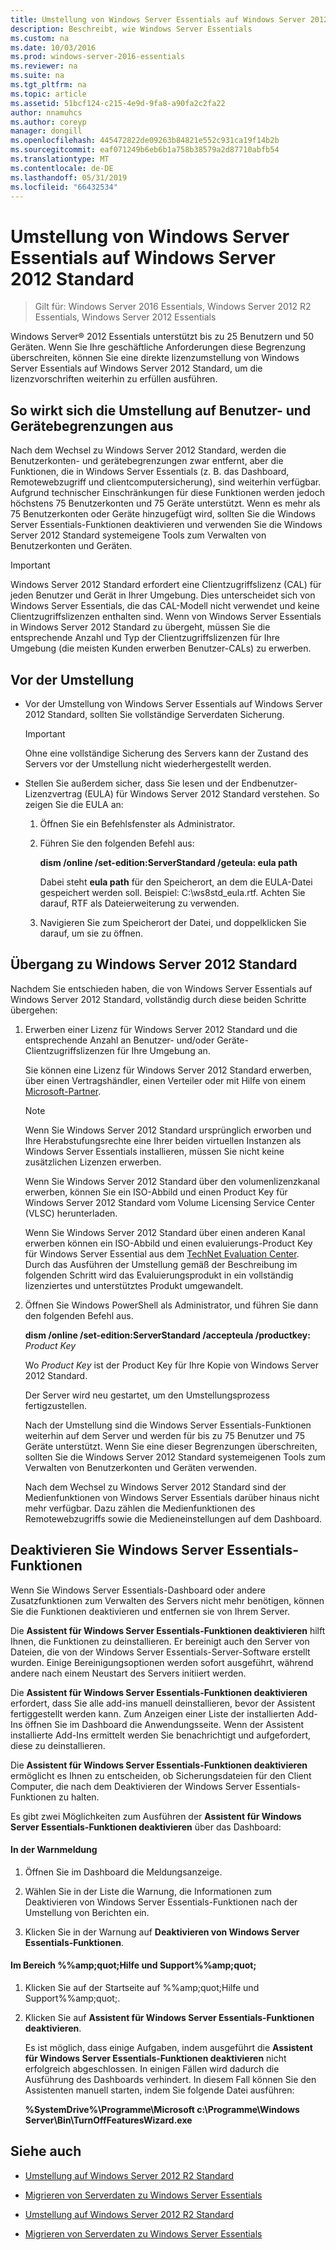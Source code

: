 ```yaml
---
title: Umstellung von Windows Server Essentials auf Windows Server 2012 Standard
description: Beschreibt, wie Windows Server Essentials
ms.custom: na
ms.date: 10/03/2016
ms.prod: windows-server-2016-essentials
ms.reviewer: na
ms.suite: na
ms.tgt_pltfrm: na
ms.topic: article
ms.assetid: 51bcf124-c215-4e9d-9fa8-a90fa2c2fa22
author: nnamuhcs
ms.author: coreyp
manager: dongill
ms.openlocfilehash: 445472822de09263b84821e552c931ca19f14b2b
ms.sourcegitcommit: eaf071249b6eb6b1a758b38579a2d87710abfb54
ms.translationtype: MT
ms.contentlocale: de-DE
ms.lasthandoff: 05/31/2019
ms.locfileid: "66432534"
---
```

# <a name="transition-from-windows-server-essentials-to-windows-server-2012-standard"></a>Umstellung von Windows Server Essentials auf Windows Server 2012 Standard

>Gilt für: Windows Server 2016 Essentials, Windows Server 2012 R2 Essentials, Windows Server 2012 Essentials

 Windows Server® 2012 Essentials unterstützt bis zu 25 Benutzern und 50 Geräten. Wenn Sie Ihre geschäftliche Anforderungen diese Begrenzung überschreiten, können Sie eine direkte lizenzumstellung von Windows Server Essentials auf Windows Server 2012 Standard, um die lizenzvorschriften weiterhin zu erfüllen ausführen.  
  
## <a name="how-the-transition-affects-user-and-device-limits"></a>So wirkt sich die Umstellung auf Benutzer- und Gerätebegrenzungen aus  
 Nach dem Wechsel zu Windows Server 2012 Standard, werden die Benutzerkonten- und gerätebegrenzungen zwar entfernt, aber die Funktionen, die in Windows Server Essentials (z. B. das Dashboard, Remotewebzugriff und clientcomputersicherung), sind weiterhin verfügbar. Aufgrund technischer Einschränkungen für diese Funktionen werden jedoch höchstens 75 Benutzerkonten und 75 Geräte unterstützt. Wenn es mehr als 75 Benutzerkonten oder Geräte hinzugefügt wird, sollten Sie die Windows Server Essentials-Funktionen deaktivieren und verwenden Sie die Windows Server 2012 Standard systemeigene Tools zum Verwalten von Benutzerkonten und Geräten.  
  
> [!IMPORTANT]
>   Windows Server 2012 Standard erfordert eine Clientzugriffslizenz (CAL) für jeden Benutzer und Gerät in Ihrer Umgebung. Dies unterscheidet sich von Windows Server Essentials, die das CAL-Modell nicht verwendet und keine Clientzugriffslizenzen enthalten sind.  Wenn von Windows Server Essentials in Windows Server 2012 Standard zu übergeht, müssen Sie die entsprechende Anzahl und Typ der Clientzugriffslizenzen für Ihre Umgebung (die meisten Kunden erwerben Benutzer-CALs) zu erwerben.  
  
## <a name="before-the-transition"></a>Vor der Umstellung  
  
-   Vor der Umstellung von Windows Server Essentials auf Windows Server 2012 Standard, sollten Sie vollständige Serverdaten Sicherung.  
  
    > [!IMPORTANT]
    >  Ohne eine vollständige Sicherung des Servers kann der Zustand des Servers vor der Umstellung nicht wiederhergestellt werden.  
  
-   Stellen Sie außerdem sicher, dass Sie lesen und der Endbenutzer-Lizenzvertrag (EULA) für Windows Server 2012 Standard verstehen. So zeigen Sie die EULA an:  
  
    1.  Öffnen Sie ein Befehlsfenster als Administrator.  
  
    2.  Führen Sie den folgenden Befehl aus:  
  
         **dism /online /set-edition:ServerStandard /geteula: eula path**  
  
         Dabei steht **eula path** für den Speicherort, an dem die EULA-Datei gespeichert werden soll. Beispiel: C:\ws8std_eula.rtf.  Achten Sie darauf, RTF als Dateierweiterung zu verwenden.  
  
    3.  Navigieren Sie zum Speicherort der Datei, und doppelklicken Sie darauf, um sie zu öffnen.  
  
## <a name="transition-to--windows-server-2012-standard"></a>Übergang zu Windows Server 2012 Standard  
 Nachdem Sie entschieden haben, die von Windows Server Essentials auf Windows Server 2012 Standard, vollständig durch diese beiden Schritte übergehen:  
  
1. Erwerben einer Lizenz für Windows Server 2012 Standard und die entsprechende Anzahl an Benutzer- und/oder Geräte-Clientzugriffslizenzen für Ihre Umgebung an.  
  
    Sie können eine Lizenz für Windows Server 2012 Standard erwerben, über einen Vertragshändler, einen Verteiler oder mit Hilfe von einem [Microsoft-Partner](https://pinpoint.microsoft.com/SelectCulture.aspx).  
  
   > [!NOTE]
   >  Wenn Sie Windows Server 2012 Standard ursprünglich erworben und Ihre Herabstufungsrechte eine Ihrer beiden virtuellen Instanzen als Windows Server Essentials installieren, müssen Sie nicht keine zusätzlichen Lizenzen erwerben.  
   >   
   >  Wenn Sie Windows Server 2012 Standard über den volumenlizenzkanal erwerben, können Sie ein ISO-Abbild und einen Product Key für Windows Server 2012 Standard vom Volume Licensing Service Center (VLSC) herunterladen.  
   >   
   >  Wenn Sie Windows Server 2012 Standard über einen anderen Kanal erwerben können ein ISO-Abbild und einen evaluierungs-Product Key für Windows Server Essential aus dem [TechNet Evaluation Center](https://technet.microsoft.com/evalcenter/jj659306.aspx). Durch das Ausführen der Umstellung gemäß der Beschreibung im folgenden Schritt wird das Evaluierungsprodukt in ein vollständig lizenziertes und unterstütztes Produkt umgewandelt.  
  
2. Öffnen Sie Windows PowerShell als Administrator, und führen Sie dann den folgenden Befehl aus.  
  
    **dism /online /set-edition:ServerStandard /accepteula /productkey:** *Product Key*  
  
    Wo *Product Key* ist der Product Key für Ihre Kopie von Windows Server 2012 Standard.  
  
    Der Server wird neu gestartet, um den Umstellungsprozess fertigzustellen.  
  
   Nach der Umstellung sind die Windows Server Essentials-Funktionen weiterhin auf dem Server und werden für bis zu 75 Benutzer und 75 Geräte unterstützt. Wenn Sie eine dieser Begrenzungen überschreiten, sollten Sie die Windows Server 2012 Standard systemeigenen Tools zum Verwalten von Benutzerkonten und Geräten verwenden.  
  
   Nach dem Wechsel zu Windows Server 2012 Standard sind der Medienfunktionen von Windows Server Essentials darüber hinaus nicht mehr verfügbar. Dazu zählen die Medienfunktionen des Remotewebzugriffs sowie die Medieneinstellungen auf dem Dashboard.  
  
## <a name="turn-off--windows-server-essentials-features"></a>Deaktivieren Sie Windows Server Essentials-Funktionen  
 Wenn Sie Windows Server Essentials-Dashboard oder andere Zusatzfunktionen zum Verwalten des Servers nicht mehr benötigen, können Sie die Funktionen deaktivieren und entfernen sie von Ihrem Server.  
  
 Die **Assistent für Windows Server Essentials-Funktionen deaktivieren** hilft Ihnen, die Funktionen zu deinstallieren. Er bereinigt auch den Server von Dateien, die von der Windows Server Essentials-Server-Software erstellt wurden.  Einige Bereinigungsoptionen werden sofort ausgeführt, während andere nach einem Neustart des Servers initiiert werden.  
  
 Die **Assistent für Windows Server Essentials-Funktionen deaktivieren** erfordert, dass Sie alle add-ins manuell deinstallieren, bevor der Assistent fertiggestellt werden kann. Zum Anzeigen einer Liste der installierten Add-Ins öffnen Sie im Dashboard die Anwendungsseite. Wenn der Assistent installierte Add-Ins ermittelt werden Sie benachrichtigt und aufgefordert, diese zu deinstallieren.  
  
 Die **Assistent für Windows Server Essentials-Funktionen deaktivieren** ermöglicht es Ihnen zu entscheiden, ob Sicherungsdateien für den Client Computer, die nach dem Deaktivieren der Windows Server Essentials-Funktionen zu halten.  
  
 Es gibt zwei Möglichkeiten zum Ausführen der **Assistent für Windows Server Essentials-Funktionen deaktivieren** über das Dashboard:  
  
#### <a name="from-the-alert"></a>In der Warnmeldung  
  
1.  Öffnen Sie im Dashboard die Meldungsanzeige.  
  
2.  Wählen Sie in der Liste die Warnung, die Informationen zum Deaktivieren von Windows Server Essentials-Funktionen nach der Umstellung von Berichten ein.  
  
3.  Klicken Sie in der Warnung auf **Deaktivieren von Windows Server Essentials-Funktionen**.  
  
#### <a name="from-the-get-help-and-support-pane"></a>Im Bereich %%amp;quot;Hilfe und Support%%amp;quot;  
  
1. Klicken Sie auf der Startseite auf %%amp;quot;Hilfe und Support%%amp;quot;.  
  
2. Klicken Sie auf **Assistent für Windows Server Essentials-Funktionen deaktivieren**.  
  
   Es ist möglich, dass einige Aufgaben, indem ausgeführt die **Assistent für Windows Server Essentials-Funktionen deaktivieren** nicht erfolgreich abgeschlossen. In einigen Fällen wird dadurch die Ausführung des Dashboards verhindert. In diesem Fall können Sie den Assistenten manuell starten, indem Sie folgende Datei ausführen:  
  
   **%SystemDrive%\Programme\Microsoft c:\Programme\Windows Server\Bin\TurnOffFeaturesWizard.exe**  
  
## <a name="see-also"></a>Siehe auch  
  

-   [Umstellung auf Windows Server 2012 R2 Standard](Transition-from-Windows-Server-2012-R2-Essentials-to-Windows-Server-2012-R2-Standard.md)  
  
-   [Migrieren von Serverdaten zu Windows Server Essentials](Migrate-Server-Data-to-Windows-Server-Essentials.md)

-   [Umstellung auf Windows Server 2012 R2 Standard](../migrate/Transition-from-Windows-Server-2012-R2-Essentials-to-Windows-Server-2012-R2-Standard.md)  
  
-   [Migrieren von Serverdaten zu Windows Server Essentials](../migrate/Migrate-Server-Data-to-Windows-Server-Essentials.md)

